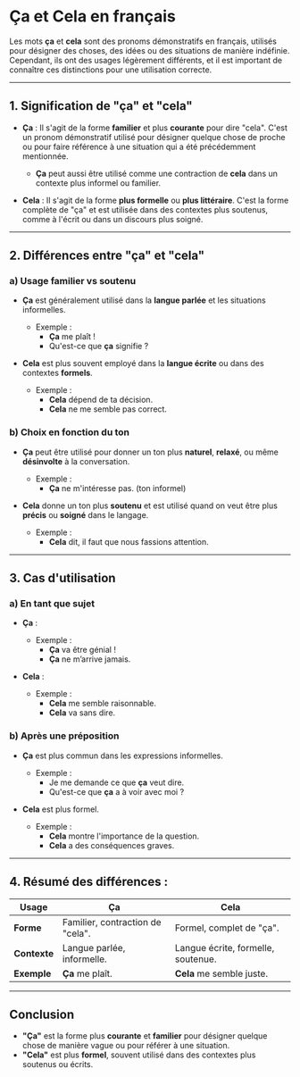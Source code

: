 # **Ça et Cela** en français

Les mots **ça** et **cela** sont des pronoms démonstratifs en français, utilisés pour désigner des choses, des idées ou des situations de manière indéfinie. Cependant, ils ont des usages légèrement différents, et il est important de connaître ces distinctions pour une utilisation correcte.

---

## **1. Signification de "ça" et "cela"**

- **Ça** : Il s'agit de la forme **familier** et plus **courante** pour dire "cela". C'est un pronom démonstratif utilisé pour désigner quelque chose de proche ou pour faire référence à une situation qui a été précédemment mentionnée.  
  - **Ça** peut aussi être utilisé comme une contraction de **cela** dans un contexte plus informel ou familier.
  
- **Cela** : Il s'agit de la forme **plus formelle** ou **plus littéraire**. C'est la forme complète de "ça" et est utilisée dans des contextes plus soutenus, comme à l'écrit ou dans un discours plus soigné.

---

## **2. Différences entre "ça" et "cela"**

### **a) Usage familier vs soutenu**

- **Ça** est généralement utilisé dans la **langue parlée** et les situations informelles.
  - Exemple :  
    - **Ça** me plaît !  
    - Qu'est-ce que **ça** signifie ?  

- **Cela** est plus souvent employé dans la **langue écrite** ou dans des contextes **formels**.
  - Exemple :  
    - **Cela** dépend de ta décision.  
    - **Cela** ne me semble pas correct.

### **b) Choix en fonction du ton**

- **Ça** peut être utilisé pour donner un ton plus **naturel**, **relaxé**, ou même **désinvolte** à la conversation.
  - Exemple :  
    - **Ça** ne m'intéresse pas. (ton informel)
    
- **Cela** donne un ton plus **soutenu** et est utilisé quand on veut être plus **précis** ou **soigné** dans le langage.
  - Exemple :  
    - **Cela** dit, il faut que nous fassions attention.

---

## **3. Cas d'utilisation**

### **a) En tant que sujet**

- **Ça** :  
  - Exemple :  
    - **Ça** va être génial !  
    - **Ça** ne m’arrive jamais.  

- **Cela** :  
  - Exemple :  
    - **Cela** me semble raisonnable.  
    - **Cela** va sans dire.

### **b) Après une préposition**

- **Ça** est plus commun dans les expressions informelles.  
  - Exemple :  
    - Je me demande ce que **ça** veut dire.  
    - Qu'est-ce que **ça** a à voir avec moi ?

- **Cela** est plus formel.  
  - Exemple :  
    - **Cela** montre l'importance de la question.  
    - **Cela** a des conséquences graves.

---

## **4. Résumé des différences :**

| Usage       | **Ça**                              | **Cela**                            |
|-------------|-------------------------------------|-------------------------------------|
| **Forme**   | Familier, contraction de "cela".    | Formel, complet de "ça".            |
| **Contexte**| Langue parlée, informelle.         | Langue écrite, formelle, soutenue.  |
| **Exemple** | **Ça** me plaît.                    | **Cela** me semble juste.           |

---

## **Conclusion**

- **"Ça"** est la forme plus **courante** et **familier** pour désigner quelque chose de manière vague ou pour référer à une situation.
- **"Cela"** est plus **formel**, souvent utilisé dans des contextes plus soutenus ou écrits.
